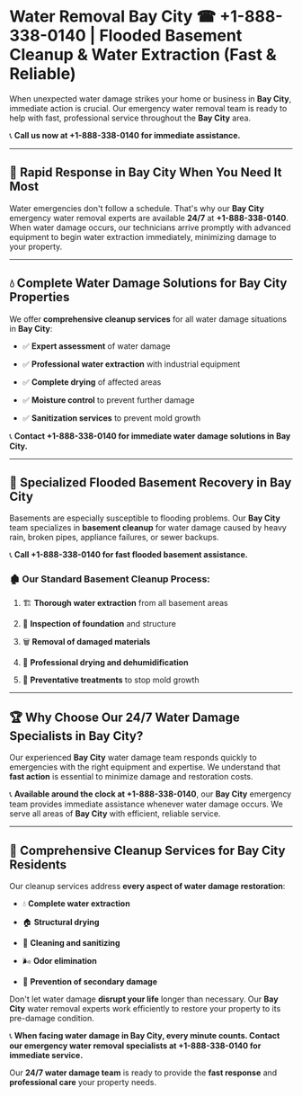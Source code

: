 # Water Removal Bay City ☎ +1-888-338-0140 | Flooded Basement Cleanup & Water Extraction (Fast & Reliable)

When unexpected water damage strikes your home or business in **Bay City**, immediate action is crucial. Our emergency water removal team is ready to help with fast, professional service throughout the **Bay City** area. 

📞 **Call us now at +1-888-338-0140 for immediate assistance.**
---
## 🚀 Rapid Response in Bay City When You Need It Most
Water emergencies don't follow a schedule. That's why our **Bay City** emergency water removal experts are available **24/7** at **+1-888-338-0140**. When water damage occurs, our technicians arrive promptly with advanced equipment to begin water extraction immediately, minimizing damage to your property.
---
## 💧 Complete Water Damage Solutions for Bay City Properties
We offer **comprehensive cleanup services** for all water damage situations in **Bay City**:
- ✅ **Expert assessment** of water damage  
- ✅ **Professional water extraction** with industrial equipment  
- ✅ **Complete drying** of affected areas  
- ✅ **Moisture control** to prevent further damage  
- ✅ **Sanitization services** to prevent mold growth  
📞 **Contact +1-888-338-0140 for immediate water damage solutions in Bay City.**
---
## 🌊 Specialized Flooded Basement Recovery in Bay City
Basements are especially susceptible to flooding problems. Our **Bay City** team specializes in **basement cleanup** for water damage caused by heavy rain, broken pipes, appliance failures, or sewer backups. 
📞 **Call +1-888-338-0140 for fast flooded basement assistance.**
### 🏚️ Our Standard Basement Cleanup Process:
1. 🏗️ **Thorough water extraction** from all basement areas  
2. 🔎 **Inspection of foundation** and structure  
3. 🗑️ **Removal of damaged materials**  
4. 💨 **Professional drying and dehumidification**  
5. 🚫 **Preventative treatments** to stop mold growth  
---
## 🏆 Why Choose Our 24/7 Water Damage Specialists in Bay City?
Our experienced **Bay City** water damage team responds quickly to emergencies with the right equipment and expertise. We understand that **fast action** is essential to minimize damage and restoration costs.
📞 **Available around the clock at +1-888-338-0140**, our **Bay City** emergency team provides immediate assistance whenever water damage occurs. We serve all areas of **Bay City** with efficient, reliable service.
---
## 🧹 Comprehensive Cleanup Services for Bay City Residents
Our cleanup services address **every aspect of water damage restoration**:
- 💧 **Complete water extraction**  
- 🏠 **Structural drying**  
- 🧼 **Cleaning and sanitizing**  
- 🌬️ **Odor elimination**  
- 🚫 **Prevention of secondary damage**  
Don't let water damage **disrupt your life** longer than necessary. Our **Bay City** water removal experts work efficiently to restore your property to its pre-damage condition.
📞 **When facing water damage in Bay City, every minute counts. Contact our emergency water removal specialists at +1-888-338-0140 for immediate service.**
Our **24/7 water damage team** is ready to provide the **fast response** and **professional care** your property needs.
